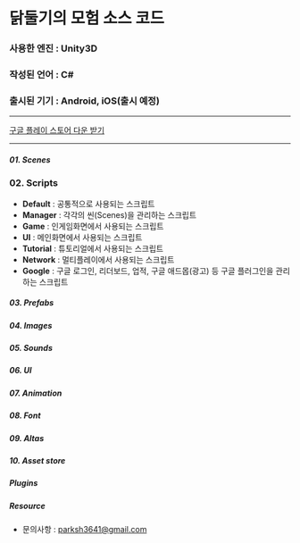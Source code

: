 # 닭둘기의 모험 소스 코드
### 사용한 엔진 : Unity3D
### 작성된 언어 : C#
### 출시된 기기 : Android, iOS(출시 예정)
-------------
[구글 플레이 스토어 다운 받기](https://play.google.com/store/apps/details?id=com.unity3d.doveincity)

-------------
##### 01. Scenes

### 02. Scripts
* **Default** : 공통적으로 사용되는 스크립트
* **Manager** : 각각의 씬(Scenes)을 관리하는 스크립트
* **Game** : 인게임화면에서 사용되는 스크립트
* **UI** : 메인화면에서 사용되는 스크립트
* **Tutorial** : 튜토리얼에서 사용되는 스크립트
* **Network** : 멀티플레이에서 사용되는 스크립트
* **Google** : 구글 로그인, 리더보드, 업적, 구글 애드몹(광고) 등 구글 플러그인을 관리하는 스크립트

##### 03. Prefabs
##### 04. Images
##### 05. Sounds
##### 06. UI
##### 07. Animation
##### 08. Font
##### 09. Altas
##### 10. Asset store
##### Plugins
##### Resource

- 문의사항 : parksh3641@gmail.com